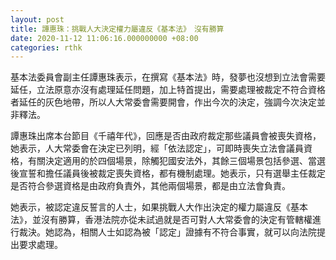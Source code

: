 ```yaml
---
layout: post
title: 譚惠珠：挑戰人大決定權力屬違反《基本法》　沒有勝算
date: 2020-11-12 11:06:16.000000000 +08:00
categories: rthk
---
```


基本法委員會副主任譚惠珠表示，在撰寫《基本法》時，發夢也沒想到立法會需要延任，立法原意亦沒有處理延任問題，加上特首提出，需要處理被裁定不符合資格者延任的灰色地帶，所以人大常委會需要開會，作出今次的決定，強調今次決定並非釋法。

譚惠珠出席本台節目《千禧年代》，回應是否由政府裁定那些議員會被喪失資格，她表示，人大常委會在決定已列明，經「依法認定」，可即時喪失立法會議員資格，有關決定適用的於四個場景，除觸犯國安法外，其餘三個場景包括參選、當選後宣誓和擔任議員後被裁定喪失資格，都有機制處理。她表示，只有選舉主任裁定是否符合參選資格是由政府負責外，其他兩個場景，都是由立法會負責。

她表示，被認定違反誓言的人士，如果挑戰人大作出決定的權力屬違反《基本法》，並沒有勝算，香港法院亦從未試過就是否可對人大常委會的決定有管轄權進行裁決。她認為，相關人士如認為被「認定」證據有不符合事實，就可以向法院提出要求處理。
